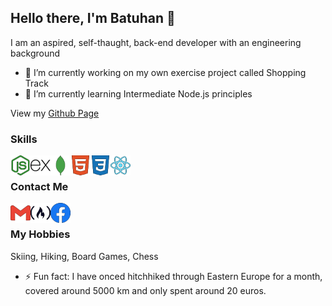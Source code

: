 ## Hello there, I'm Batuhan 👋

I am an aspired, self-thaught, back-end developer with an engineering background

- 🔭 I’m currently working on my own exercise project called Shopping Track
- 🌱 I’m currently learning Intermediate Node.js principles

View my [Github Page](https://calmeart.github.io/)

### Skills

<img align="left" height="32" width="32" src="/icons/node-dot-js.svg" />
<img align="left" height="32" width="32" src="/icons/express.svg" />
<img align="left" height="32" width="32" src="/icons/mongodb.svg" />
<img align="left" height="32" width="32" src="/icons/html5.svg" />
<img align="left" height="32" width="32" src="/icons/css3.svg" />
<img align="left" height="32" width="32" src="/icons/react.svg" />
<br />

### Contact Me

[<img align="left" height="32" width="32" src="/icons/gmail.svg" />](mailto:batuhandoruk91@gmail.com)
[<img align="left" height="32" width="32" src="/icons/freecodecamp.svg" />](https://forum.freecodecamp.org/u/Calmeart/summary)
[<img align="left" height="32" width="32" src="/icons/facebook.svg" />](https://www.facebook.com/b.doruk.ozturk)
<br />

### My Hobbies

Skiing, Hiking, Board Games, Chess

- ⚡ Fun fact: I have onced hitchhiked through Eastern Europe for a month, covered around 5000 km and only spent around 20 euros.

